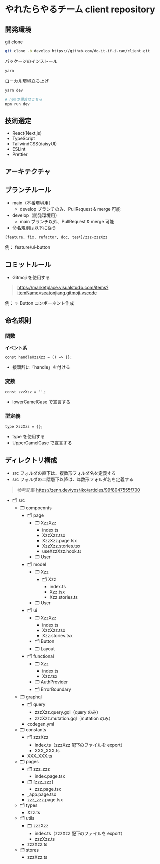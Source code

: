 # やれたらやるチーム client repository

## 開発環境
git clone
```bash
git clone -b develop https://github.com/do-it-if-i-can/client.git
```

パッケージのインストール
```bash
yarn
```

ローカル環境立ち上げ
```bash
yarn dev

# npmの場合はこちら
npm run dev
```

## 技術選定
- React(Next.js)
- TypeScript
- TailwindCSS(daisyUI)
- ESLint
- Prettier

## アーキテクチャ

## ブランチルール

- main（本番環境用）
  - develop ブランチのみ、PullRequest & merge 可能
- develop（開発環境用）
  - main ブランチ以外、PullRequest & merge 可能
- 命名規則は以下に従う

`[feature, fix, refactor, doc, test]/zzz-zzzXzz`

例： feature/ui-button

## コミットルール

- Gitmoji を使用する

> https://marketplace.visualstudio.com/items?itemName=seatonjiang.gitmoji-vscode

例： ✨ Button コンポーネント作成

## 命名規則

### 関数

**イベント系**

`const handleXzzXzz = () => {};`

- 接頭辞に「handle」を付ける

### 変数

`const zzzXzz = '';`

- lowerCamelCase で宣言する

### 型定義

`type XzzXzz = {};`

- type を使用する
- UpperCamelCase で宣言する

## ディレクトリ構成

- src フォルダの直下は、複数形フォルダ名を定義する
- src フォルダの二階層下以降は、単数形フォルダ名を定義する

> 参考記事 https://zenn.dev/yoshiko/articles/99f8047555f700

- 🗂 src
  - 🗂 compoennts
    - 🗂 page
      - 🗂 XzzXzz
        - index.ts
        - XzzXzz.tsx
        - XzzXzz.page.tsx
        - XzzXzz.stories.tsx
        - useXzzXzz.hook.ts
      - 🗂 User
    - 🗂 model
      - 🗂 Xzz
        - 🗂 Xzz
          - index.ts
          - Xzz.tsx
          - Xzz.stories.ts
      - 🗂 User
    - 🗂 ui
      - 🗂 XzzXzz
        - index.ts
        - XzzXzz.tsx
        - Xzz.stories.tsx
      - 🗂 Button
      - 🗂 Layout
    - 🗂 functional
      - 🗂 Xzz
        - index.ts
        - Xzz.tsx
      - 🗂 AuthProvider
      - 🗂 ErrorBoundary
  - 🗂 graphql
    - 🗂 query
      - zzzXzz.query.gql（query のみ）
      - zzzXzz.mutation.gql（mutation のみ）
    - codegen.yml
  - 🗂 constants
    - 🗂 zzzXzz
      - index.ts（zzzXzz 配下のファイルを export）
      - XXX_XXX.ts
    - XXX_XXX.ts
  - 🗂 pages
    - 🗂 zzz_zzz
      - index.page.tsx
    - 🗂 [zzz_zzz]
      - zzz.page.tsx
    - \_app.page.tsx
    - zzz_zzz.page.tsx
  - 🗂 types
    - Xzz.ts
  - 🗂 utils
    - 🗂 zzzXzz
      - index.ts（zzzXzz 配下のファイルを export）
      - zzzXzz.ts
    - zzzXzz.ts
  - 🗂 stores
    - zzzXzz.ts
